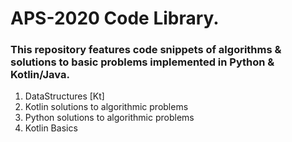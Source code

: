 # APS-2020 Code Library.

### This repository features code snippets of algorithms & solutions to basic problems implemented in Python & Kotlin/Java.

<ol>
  <li> DataStructures [Kt] </li>
  <li> Kotlin solutions to algorithmic problems </li>
  <li> Python solutions to algorithmic problems </li>
  <li> Kotlin Basics </li>

</ol>


